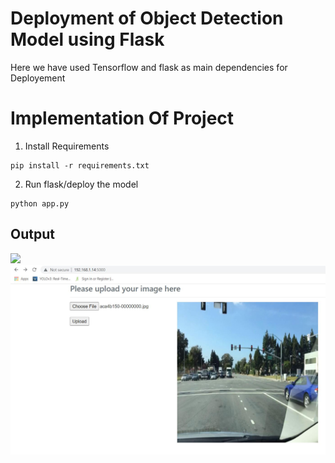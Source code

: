# Deployment of Object Detection Model using Flask

Here we have used Tensorflow and flask as main dependencies for Deployement

# Implementation Of Project

1. Install Requirements
```
pip install -r requirements.txt
```
2. Run flask/deploy the model
```
python app.py
```

## Output

	
<tr align="center">
		<td><img src="https://github.com/ayerramsetti/Real-Time-Object-Detection-using-YOLO-V3/blob/main/Deployement/Uploads/VID-20220201-WA0021.gif"></td>		
</tr>

<tr align="center">
		<td><img src="https://github.com/ayerramsetti/Real-Time-Object-Detection-using-YOLO-V3/blob/main/Deployement/Uploads/Upload%20Input%20Image.JPG"></td>		
</tr>
